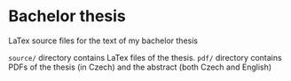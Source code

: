 # Bachelor thesis

LaTex source files for the text of my bachelor thesis

`source/` directory contains LaTex files of the thesis.
`pdf/` directory contains PDFs of the thesis (in Czech) and the abstract (both Czech and English)

